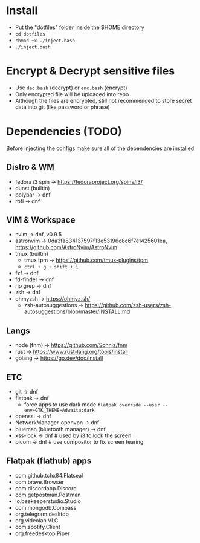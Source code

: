 # Install
- Put the "dotfiles" folder inside the $HOME directory
- `cd dotfiles`
- `chmod +x ./inject.bash`
- `./inject.bash`

# Encrypt & Decrypt sensitive files
- Use `dec.bash` (decrypt) or `enc.bash` (encrypt)
- Only encrypted file will be uploaded into repo
- Although the files are encrypted, still not recommended to store secret data into git (like password or phrase)

# Dependencies (TODO)
Before injecting the configs make sure all of the dependencies are installed

## Distro & WM
- fedora i3 spin -> https://fedoraproject.org/spins/i3/
- dunst (builtin)
- polybar -> dnf
- rofi -> dnf

## VIM & Workspace
- nvim -> dnf, v0.9.5
- astronvim -> 0da3fa834137597f13e53196c8c6f7e1425601ea, https://github.com/AstroNvim/AstroNvim
- tmux (builtin)
  - tmux tpm -> https://github.com/tmux-plugins/tpm
  - `ctrl + g + shift + i`
- fzf -> dnf
- fd-finder -> dnf
- rip grep -> dnf
- zsh -> dnf
- ohmyzsh -> https://ohmyz.sh/
  - zsh-autosuggestions -> https://github.com/zsh-users/zsh-autosuggestions/blob/master/INSTALL.md

## Langs
- node (fnm) -> https://github.com/Schniz/fnm
- rust -> https://www.rust-lang.org/tools/install
- golang -> https://go.dev/doc/install

## ETC
- git -> dnf
- flatpak -> dnf
  - force apps to use dark mode `flatpak override --user --env=GTK_THEME=Adwaita:dark`
- openssl -> dnf
- NetworkManager-openvpn -> dnf
- blueman (bluetooth manager) -> dnf
- xss-lock -> dnf # used by i3 to lock the screen
- picom -> dnf # use compositor to fix screen tearing

## Flatpak (flathub) apps
- com.github.tchx84.Flatseal
- com.brave.Browser
- com.discordapp.Discord
- com.getpostman.Postman
- io.beekeeperstudio.Studio
- com.mongodb.Compass
- org.telegram.desktop
- org.videolan.VLC
- com.spotify.Client
- org.freedesktop.Piper
